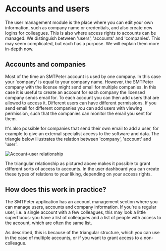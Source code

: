 # Accounts and users

The user management module is the place where you can edit your own
information, such as company name or credentials, and also create new logins for colleagues. 
This is also where access rights to accounts can be managed. We distinguish 
between 'users', 'accounts' and 'companies'. This may seem complicated, but 
each has a purpose. We will explain them more in-depth now.

## Accounts and companies

Most of the time an SMTPeter account is used by one company. In this case 
your 'company' is equal to your company name. However, the SMTPeter company 
with the license might send email for multiple companies. In this case it 
is useful to create an account for each company the licensed company sends 
email for. To each account you can then add users that are allowed to access 
it. Different users can have different permissions. If you send email for different companies 
you can add users with viewing permission, such that the companies can monitor 
the email you sent for them.

It's also possible for companies that send their own email to add a user, 
for example to give an external specialist access to the software and data. 
The triangle below illustrates the relation between 'company', 'account' 
and 'user'.

![Account-user relationship](./Images/accounts-users.png)

The triangular relationship as pictured above makes it possible to grant 
different sorts of access to accounts. In the user dashboard you can 
create these types of relations to your liking, depending on your
access rights.

## How does this work in practice?

The SMTPeter application has an account management section where you can 
manage users, accounts and company information.  If you're a regular user, 
i.e. a single account with a few colleagues, this may look a little superfluous:
you have a list of colleagues and a list of people with access to the account, 
which are often the same list.

As described, this is because of the triangular structure, which you can 
use in the case of multiple accounts, or if you want to grant access to a non-colleague.
